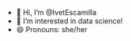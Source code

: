 - 👋 Hi, I’m @IvetEscamilla
- 👀 I’m interested in data science!
- 😄 Pronouns: she/her

<!---
IvetEscamilla/IvetEscamilla is a ✨ special ✨ repository because its `README.md` (this file) appears on your GitHub profile.
You can click the Preview link to take a look at your changes.
--->

